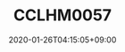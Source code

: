 ---
title: CCLHM0057
description: Página inicial
date: 2020-01-26T04:15:05+09:00
draft: false
#updatesBanner: "![](favicon/logohist.png) </p> <h1>CCLHM0057 -2020.2 <br> História da América:<br>colonização e resistência<br>Prof. Eric Brasil (IHL/UNILAB) </h1>"
landing:
  height: 500
  image: favicon/logohist.png
  title:
    - CLHM0057
  text:
    - História da América - colonização e resistência
  titleColor: 
  textColor:
  spaceBetweenTitleText: 25
  buttons:
    - link: programa
      text: Programa
      color: primary
---